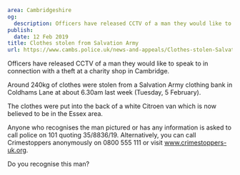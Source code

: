 ```yaml
area: Cambridgeshire
og:
  description: Officers have released CCTV of a man they would like to speak to in connection with a theft at a charity shop in Cambridge.
publish:
  date: 12 Feb 2019
title: Clothes stolen from Salvation Army
url: https://www.cambs.police.uk/news-and-appeals/Clothes-stolen-Salvation-Army
```

Officers have released CCTV of a man they would like to speak to in connection with a theft at a charity shop in Cambridge.

Around 240kg of clothes were stolen from a Salvation Army clothing bank in Coldhams Lane at about 6.30am last week (Tuesday, 5 February).

The clothes were put into the back of a white Citroen van which is now believed to be in the Essex area.

Anyone who recognises the man pictured or has any information is asked to call police on 101 quoting 35/8836/19. Alternatively, you can call Crimestoppers anonymously on 0800 555 111 or visit www.crimestoppers-uk.org.

Do you recognise this man?
